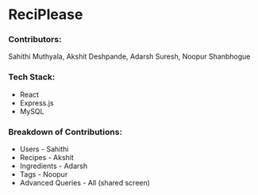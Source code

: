 # ReciPlease

### Contributors:
Sahithi Muthyala, Akshit Deshpande, Adarsh Suresh, Noopur Shanbhogue

### Tech Stack:
- React
- Express.js
- MySQL

### Breakdown of Contributions:
- Users - Sahithi
- Recipes - Akshit
- Ingredients - Adarsh
- Tags - Noopur
- Advanced Queries - All (shared screen)
